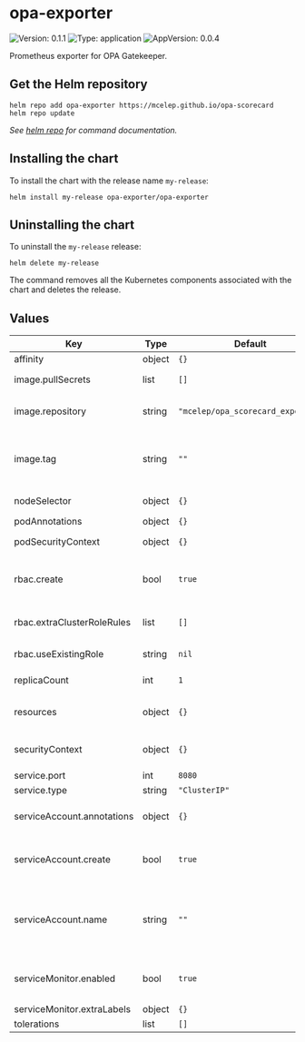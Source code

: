 # opa-exporter

![Version: 0.1.1](https://img.shields.io/badge/Version-0.1.1-informational?style=flat-square) ![Type: application](https://img.shields.io/badge/Type-application-informational?style=flat-square) ![AppVersion: 0.0.4](https://img.shields.io/badge/AppVersion-0.0.4-informational?style=flat-square)

Prometheus exporter for OPA Gatekeeper.

## Get the Helm repository

```shell
helm repo add opa-exporter https://mcelep.github.io/opa-scorecard
helm repo update
```

_See [helm repo](https://helm.sh/docs/helm/helm_repo/) for command documentation._

## Installing the chart

To install the chart with the release name `my-release`:

```shell
helm install my-release opa-exporter/opa-exporter
```

## Uninstalling the chart

To uninstall the `my-release` release:

```shell
helm delete my-release
```

The command removes all the Kubernetes components associated with the chart and deletes the release.

## Values

| Key | Type | Default | Description |
|-----|------|---------|-------------|
| affinity | object | `{}` | Pod affinity |
| image.pullSecrets | list | `[]` | List of image pull secrets |
| image.repository | string | `"mcelep/opa_scorecard_exporter"` | Image repository and name |
| image.tag | string | `""` | Overrides the image tag whose default is the chart `appVersion` |
| nodeSelector | object | `{}` | Pod node selector |
| podAnnotations | object | `{}` | Pod annotations |
| podSecurityContext | object | `{}` | Pod security context |
| rbac.create | bool | `true` | Whether to create Cluster Role and Cluster Role Binding |
| rbac.extraClusterRoleRules | list | `[]` | Extra ClusterRole rules |
| rbac.useExistingRole | string | `nil` | Use an existing ClusterRole/Role |
| replicaCount | int | `1` | Count of Pod replicas |
| resources | object | `{}` | Resources for the Agent container |
| securityContext | object | `{}` | Security context for the Agent container |
| service.port | int | `8080` | Service port |
| service.type | string | `"ClusterIP"` | Service type |
| serviceAccount.annotations | object | `{}` | Annotations to add to the service account |
| serviceAccount.create | bool | `true` | Whether to create the Service Account used by the Pod |
| serviceAccount.name | string | `""` | If not set and `create` is `true`, a name is generated using the fullname template |
| serviceMonitor.enabled | bool | `true` | Wherter to install `ServiceMonitor` or not |
| serviceMonitor.extraLabels | object | `{}` | Extra labels |
| tolerations | list | `[]` | Pod tolerations |
